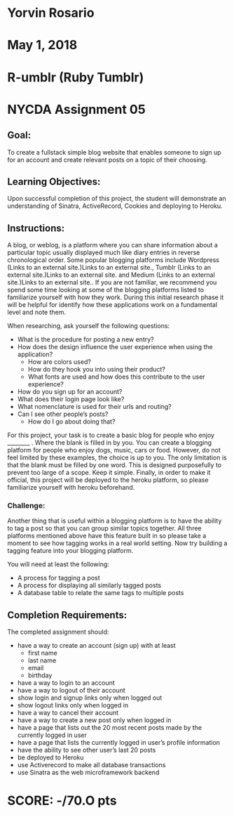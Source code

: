 # Yorvin Rosario
# May 1, 2018
# R-umblr (Ruby Tumblr)
# NYCDA Assignment 05



## Goal:

To create a fullstack simple blog website that enables someone to sign up for an account and create relevant posts on a topic of their choosing.

 

## Learning Objectives:  

Upon successful completion of this project, the student will demonstrate an understanding of Sinatra, ActiveRecord, Cookies and deploying to Heroku.

 

## Instructions:

A blog, or weblog, is a platform where you can share information about a particular topic usually displayed much like diary entries in reverse chronological order. Some popular blogging platforms include Wordpress (Links to an external site.)Links to an external site., Tumblr (Links to an external site.)Links to an external site. and Medium (Links to an external site.)Links to an external site.. If you are not familiar, we recommend you spend some time looking at some of the blogging platforms listed to familiarize yourself with how they work. During this initial research phase it will be helpful for identify how these applications work on a fundamental level and note them.

 

When researching, ask yourself the following questions:

* What is the procedure for posting a new entry?
* How does the design influence the user experience when using the application?
  - How are colors used?
  - How do they hook you into using their product?
  - What fonts are used and how does this contribute to the user experience?
* How do you sign up for an account?
* What does their login page look like?
* What nomenclature is used for their urls and routing?
* Can I see other people’s posts?
  - How do I go about doing that?
 

For this project, your task is to create a basic blog for people who enjoy ________ . Where the blank is filled in by you. You can create a blogging platform for people who enjoy dogs, music, cars or food. However, do not feel limited by these examples, the choice is up to you. The only limitation is that the blank must be filled by one word. This is designed purposefully to prevent too large of a scope. Keep it simple. Finally, in order to make it official, this project will be deployed to the heroku platform, so please familiarize yourself with heroku beforehand.

 

### Challenge:

Another thing that is useful within a blogging platform is to have the ability to tag a post so that you can group similar topics together. All three platforms mentioned above have this feature built in so please take a moment to see how tagging works in a real world setting. Now try building a tagging feature into your blogging platform.

 

You will need at least the following:

* A process for tagging a post
* A process for displaying all similarly tagged posts
* A database table to relate the same tags to multiple posts
 

## Completion Requirements:

The completed assignment should: 

* have a way to create an account (sign up) with at least
  - first name
  - last name
  - email
  - birthday
* have a way to login to an account
* have a way to logout of their account
* show login and signup links only when logged out
* show logout links only when logged in
* have a way to cancel their account
* have a way to create a new post only when logged in
* have a page that lists out the 20 most recent posts made by the currently logged in user
* have a page that lists the currently logged in user’s profile information
* have the ability to see other user’s last 20 posts
* be deployed to Heroku
* use Activerecord to make all database transactions
* use Sinatra as the web microframework backend




# SCORE: -/70.O pts